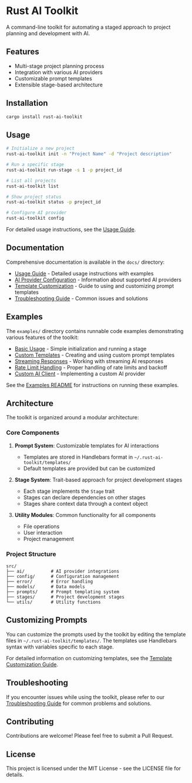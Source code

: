 # Rust AI Toolkit

A command-line toolkit for automating a staged approach to project planning and development with AI.

## Features

- Multi-stage project planning process
- Integration with various AI providers
- Customizable prompt templates
- Extensible stage-based architecture

## Installation

```bash
cargo install rust-ai-toolkit
```

## Usage

```bash
# Initialize a new project
rust-ai-toolkit init -n "Project Name" -d "Project description"

# Run a specific stage
rust-ai-toolkit run-stage -s 1 -p project_id

# List all projects
rust-ai-toolkit list

# Show project status
rust-ai-toolkit status -p project_id

# Configure AI provider
rust-ai-toolkit config
```

For detailed usage instructions, see the [Usage Guide](docs/USAGE.md).

## Documentation

Comprehensive documentation is available in the `docs/` directory:

- [Usage Guide](docs/USAGE.md) - Detailed usage instructions with examples
- [AI Provider Configuration](docs/API_PROVIDERS.md) - Information about supported AI providers
- [Template Customization](docs/TEMPLATES.md) - Guide to using and customizing prompt templates
- [Troubleshooting Guide](docs/TROUBLESHOOTING.md) - Common issues and solutions

## Examples

The `examples/` directory contains runnable code examples demonstrating various features of the toolkit:

- [Basic Usage](examples/basic_usage.rs) - Simple initialization and running a stage
- [Custom Templates](examples/custom_template.rs) - Creating and using custom prompt templates
- [Streaming Responses](examples/streaming_responses.rs) - Working with streaming AI responses
- [Rate Limit Handling](examples/rate_limit_handling.rs) - Proper handling of rate limits and backoff
- [Custom AI Client](examples/custom_ai_client.rs) - Implementing a custom AI provider

See the [Examples README](examples/README.md) for instructions on running these examples.

## Architecture

The toolkit is organized around a modular architecture:

### Core Components

1. **Prompt System**: Customizable templates for AI interactions
   - Templates are stored in Handlebars format in `~/.rust-ai-toolkit/templates/`
   - Default templates are provided but can be customized

2. **Stage System**: Trait-based approach for project development stages
   - Each stage implements the `Stage` trait
   - Stages can declare dependencies on other stages
   - Stages share context data through a context object

3. **Utility Modules**: Common functionality for all components
   - File operations
   - User interaction
   - Project management

### Project Structure

```
src/
├── ai/          # AI provider integrations
├── config/      # Configuration management
├── error/       # Error handling
├── models/      # Data models
├── prompts/     # Prompt templating system
├── stages/      # Project development stages
└── utils/       # Utility functions
```

## Customizing Prompts

You can customize the prompts used by the toolkit by editing the template files in `~/.rust-ai-toolkit/templates/`. The templates use Handlebars syntax with variables specific to each stage.

For detailed information on customizing templates, see the [Template Customization Guide](docs/TEMPLATES.md).

## Troubleshooting

If you encounter issues while using the toolkit, please refer to our [Troubleshooting Guide](docs/TROUBLESHOOTING.md) for common problems and solutions.

## Contributing

Contributions are welcome! Please feel free to submit a Pull Request.

## License

This project is licensed under the MIT License - see the LICENSE file for details.
